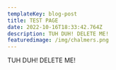 ```yaml
---
templateKey: blog-post
title: TEST PAGE
date: 2022-10-16T18:33:42.764Z
description: TUH DUH! DELETE ME!
featuredimage: /img/chalmers.png
---
```

TUH DUH! DELETE ME!